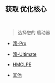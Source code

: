 ## 获取 优化核心

<br />

> 选择您的 启动器

- [澪-Pro](Ling/index_01.md)

- [澪-Ultimate](Ling/index_01.md)

- [HMCLPE](HMCLPE/index.md)

- [其他](Ling/index_01.md)